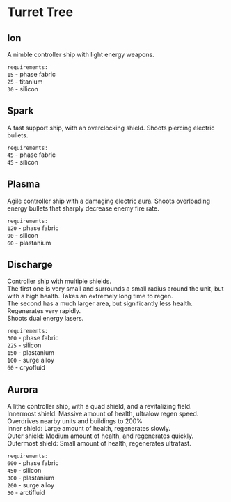 # Turret Tree

## Ion
A nimble controller ship with light energy weapons.

`requirements:`  
`15` - phase fabric  
`25` - titanium  
`30` - silicon

## Spark
A fast support ship, with an overclocking shield. Shoots piercing electric bullets.

`requirements:`  
`45` - phase fabric  
`45` - silicon

## Plasma
Agile controller ship with a damaging electric aura. Shoots overloading energy bullets that sharply decrease enemy fire rate.

`requirements:`  
`120` - phase fabric  
`90` - silicon  
`60` - plastanium

## Discharge
Controller ship with multiple shields.  
The first one is very small and surrounds a small radius around the unit, but with a high health. Takes an extremely long time to regen.  
The second has a much larger area, but significantly less health. Regenerates very rapidly.  
Shoots dual energy lasers.

`requirements:`  
`300` - phase fabric  
`225` - silicon  
`150` - plastanium  
`100` - surge alloy  
`60` - cryofluid

## Aurora
A lithe controller ship, with a quad shield, and a revitalizing field.  
Innermost shield: Massive amount of health, ultralow regen speed. Overdrives nearby units and buildings to 200%  
Inner shield: Large amount of health, regenerates slowly.  
Outer shield: Medium amount of health, and regenerates quickly.  
Outermost shield: Small amount of health, regenerates ultrafast.

`requirements:`  
`600` - phase fabric  
`450` - silicon  
`300` - plastanium  
`200` - surge alloy  
`30` - arctifluid